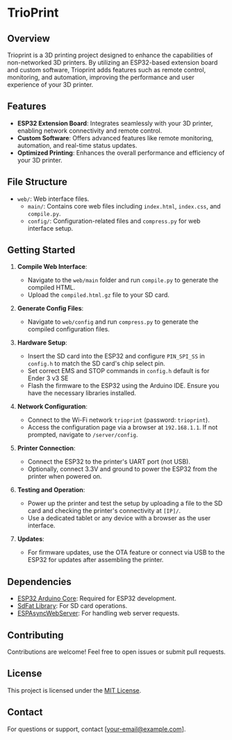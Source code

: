 # TrioPrint

## Overview
Trioprint is a 3D printing project designed to enhance the capabilities of non-networked 3D printers. By utilizing an ESP32-based extension board and custom software, Trioprint adds features such as remote control, monitoring, and automation, improving the performance and user experience of your 3D printer.

## Features
- **ESP32 Extension Board**: Integrates seamlessly with your 3D printer, enabling network connectivity and remote control.
- **Custom Software**: Offers advanced features like remote monitoring, automation, and real-time status updates.
- **Optimized Printing**: Enhances the overall performance and efficiency of your 3D printer.

## File Structure
- `web/`: Web interface files.
  - `main/`: Contains core web files including `index.html`, `index.css`, and `compile.py`.
  - `config/`: Configuration-related files and `compress.py` for web interface setup.

## Getting Started

1. **Compile Web Interface**:
   - Navigate to the `web/main` folder and run `compile.py` to generate the compiled HTML.
   - Upload the `compiled.html.gz` file to your SD card.

2. **Generate Config Files**:
   - Navigate to `web/config` and run `compress.py` to generate the compiled configuration files.

3. **Hardware Setup**:
   - Insert the SD card into the ESP32 and configure `PIN_SPI_SS` in `config.h` to match the SD card's chip select pin.
   - Set correct EMS and STOP commands in `config.h` default is for Ender 3 v3 SE
   - Flash the firmware to the ESP32 using the Arduino IDE. Ensure you have the necessary libraries installed.

4. **Network Configuration**:
   - Connect to the Wi-Fi network `trioprint` (password: `trioprint`).
   - Access the configuration page via a browser at `192.168.1.1`. If not prompted, navigate to `/server/config`.

5. **Printer Connection**:
   - Connect the ESP32 to the printer's UART port (not USB).
   - Optionally, connect 3.3V and ground to power the ESP32 from the printer when powered on.

6. **Testing and Operation**:
   - Power up the printer and test the setup by uploading a file to the SD card and checking the printer's connectivity at `[IP]/`.
   - Use a dedicated tablet or any device with a browser as the user interface.

7. **Updates**:
   - For firmware updates, use the OTA feature or connect via USB to the ESP32 for updates after assembling the printer.

## Dependencies
- [ESP32 Arduino Core](https://github.com/espressif/arduino-esp32): Required for ESP32 development.
- [SdFat Library](https://github.com/greiman/SdFat): For SD card operations.
- [ESPAsyncWebServer](https://github.com/me-no-dev/ESPAsyncWebServer): For handling web server requests.

## Contributing
Contributions are welcome! Feel free to open issues or submit pull requests.

## License
This project is licensed under the [MIT License](LICENSE).

## Contact
For questions or support, contact [your-email@example.com].
